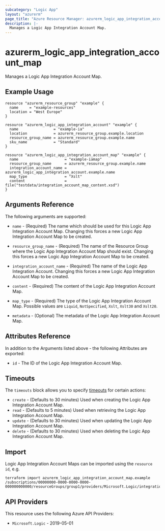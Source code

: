 ```yaml
---
subcategory: "Logic App"
layout: "azurerm"
page_title: "Azure Resource Manager: azurerm_logic_app_integration_account_map"
description: |-
  Manages a Logic App Integration Account Map.
---
```


# azurerm_logic_app_integration_account_map

Manages a Logic App Integration Account Map.

## Example Usage

```hcl
resource "azurerm_resource_group" "example" {
  name     = "example-resources"
  location = "West Europe"
}

resource "azurerm_logic_app_integration_account" "example" {
  name                = "example-ia"
  location            = azurerm_resource_group.example.location
  resource_group_name = azurerm_resource_group.example.name
  sku_name            = "Standard"
}

resource "azurerm_logic_app_integration_account_map" "example" {
  name                     = "example-iamap"
  resource_group_name      = azurerm_resource_group.example.name
  integration_account_name = azurerm_logic_app_integration_account.example.name
  map_type                 = "Xslt"
  content                  = file("testdata/integration_account_map_content.xsd")
}
```

## Arguments Reference

The following arguments are supported:

* `name` - (Required) The name which should be used for this Logic App Integration Account Map. Changing this forces a new Logic App Integration Account Map to be created.

* `resource_group_name` - (Required) The name of the Resource Group where the Logic App Integration Account Map should exist. Changing this forces a new Logic App Integration Account Map to be created.

* `integration_account_name` - (Required) The name of the Logic App Integration Account. Changing this forces a new Logic App Integration Account Map to be created.

* `content` - (Required) The content of the Logic App Integration Account Map.

* `map_type` - (Required) The type of the Logic App Integration Account Map. Possible values are `Liquid`, `NotSpecified`, `Xslt`, `Xslt30` and `Xslt20`.

* `metadata` - (Optional) The metadata of the Logic App Integration Account Map.

## Attributes Reference

In addition to the Arguments listed above - the following Attributes are exported:

* `id` - The ID of the Logic App Integration Account Map.

## Timeouts

The `timeouts` block allows you to specify [timeouts](https://developer.hashicorp.com/terraform/language/resources/configure#define-operation-timeouts) for certain actions:

* `create` - (Defaults to 30 minutes) Used when creating the Logic App Integration Account Map.
* `read` - (Defaults to 5 minutes) Used when retrieving the Logic App Integration Account Map.
* `update` - (Defaults to 30 minutes) Used when updating the Logic App Integration Account Map.
* `delete` - (Defaults to 30 minutes) Used when deleting the Logic App Integration Account Map.

## Import

Logic App Integration Account Maps can be imported using the `resource id`, e.g.

```shell
terraform import azurerm_logic_app_integration_account_map.example /subscriptions/00000000-0000-0000-0000-000000000000/resourceGroups/group1/providers/Microsoft.Logic/integrationAccounts/account1/maps/map1                                                                   
```

## API Providers
<!-- This section is generated, changes will be overwritten -->
This resource uses the following Azure API Providers:

* `Microsoft.Logic` - 2019-05-01
